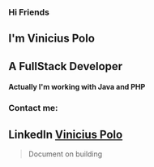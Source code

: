 ### Hi Friends
## I'm Vinicius Polo
## A FullStack Developer

#### Actually I'm working with Java and PHP

### Contact me:
## LinkedIn [Vinicius Polo](https://www.linkedin.com/in/vinicius-polo-9138912a)

> Document on building
